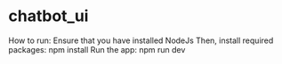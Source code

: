 ﻿# chatbot_ui
How to run: Ensure that you have installed NodeJs
Then, install required packages: npm install
Run the app: npm run dev
